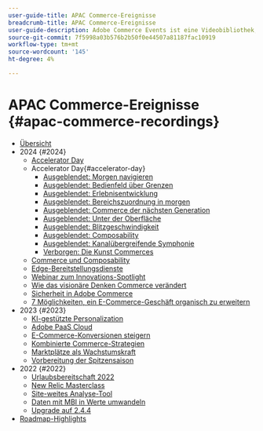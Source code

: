 ```yaml
---
user-guide-title: APAC Commerce-Ereignisse
breadcrumb-title: APAC Commerce-Ereignisse
user-guide-description: Adobe Commerce Events ist eine Videobibliothek, in der Experten und Kollegen ihre Gedanken und Ideen zur Verwendung von Adobe Commerce teilen.
source-git-commit: 7f5998a03b576b2b50f0e44507a81187fac10919
workflow-type: tm+mt
source-wordcount: '145'
ht-degree: 4%

---
```



# APAC Commerce-Ereignisse {#apac-commerce-recordings}

+ [Übersicht](overview.md)
+ 2024 {#2024}
   + [Accelerator Day](2024/accelerator-day/overview.md)
   + Accelerator Day{#accelerator-day}
      + [Ausgeblendet: Morgen navigieren](./2024/accelerator-day/navigating-tomorrow.md)
      + [Ausgeblendet: Bedienfeld über Grenzen](./2024/accelerator-day/panel-beyond-borders.md)
      + [Ausgeblendet: Erlebnisentwicklung](./2024/accelerator-day/experience-evolution.md)
      + [Ausgeblendet: Bereichszuordnung in morgen](./2024/accelerator-day/panel-tapping-into-tomorrow.md)
      + [Ausgeblendet: Commerce der nächsten Generation](./2024/accelerator-day/next-gen-commerce.md)
      + [Ausgeblendet: Unter der Oberfläche](./2024/accelerator-day/beneath-the-surface.md)
      + [Ausgeblendet: Blitzgeschwindigkeit](./2024/accelerator-day/lightning-speed.md)
      + [Ausgeblendet: Composability](./2024/accelerator-day/composability.md)
      + [Ausgeblendet: Kanalübergreifende Symphonie](./2024/accelerator-day/cross-channel-symphony.md)
      + [Verborgen: Die Kunst Commerces](./2024/accelerator-day/the-art-of-commerce.md)
   + [Commerce und Composability](2024/commerce-and-composability.md)
   + [Edge-Bereitstellungsdienste](2024/edge-delivery-services.md)
   + [Webinar zum Innovations-Spotlight](2024/innovation-spotlight.md)
   + [Wie das visionäre Denken Commerce verändert](2024/visionary-thinking.md)
   + [Sicherheit in Adobe Commerce](2024/security-overview.md)
   + [7 Möglichkeiten, ein E-Commerce-Geschäft organisch zu erweitern](2024/grow-ecommerce-business.md)
+ 2023 {#2023}
   + [KI-gestützte Personalization](2023/ai-personalisation.md)
   + [Adobe PaaS Cloud](2023/adobes-paas-cloud-commerce.md)
   + [E-Commerce-Konversionen steigern](2023/ecommerce-conversions.md)
   + [Kombinierte Commerce-Strategien](2023/composable-commerce.md)
   + [Marktplätze als Wachstumskraft](2023/marketplaces.md)
   + [Vorbereitung der Spitzensaison](2023/peak-season-prep.md)
+ 2022 {#2022}
   + [Urlaubsbereitschaft 2022](2022/holiday.md)
   + [New Relic Masterclass](2022/new-relic.md)
   + [Site-weites Analyse-Tool](2022/analysis-tool.md)
   + [Daten mit MBI in Werte umwandeln](2022/mbi.md)
   + [Upgrade auf 2.4.4](2022/upgrade.md)
+ [Roadmap-Highlights](release-highlights.md)

<!--+ Commerce Events {#commerce-events}
  + [Overview](commerce-events/overview.md)
  + 2022 {#2022}
    + [Top Tips and Tricks for Adobe Campaign Standard](customer-journeys/2022/tips-and-tricks.md)
    + [Develop and customize data models in Adobe [!DNL Campaign Classic]](customer-journeys/2022/data-models.md)

+ Data and insights {#commerce-release-updates}
  + [Overview](commerce-release-updates/overview.md)
  + 2022 {#2022}
    + [Innovations and trends](data-and-insights/2022/innovations.md)
    + [Sensei and Analysis Workspace](data-and-insights/2022/sensei.md)
    + [Personalize and automate with Adobe Target](data-and-insights/2022/personalize.md)
    + [Analytics and Target applications for Mobile and Apps](data-and-insights/2022/mobile-and-apps.md)
    + [Cross Device Analytics and Customer Journey Analytics](data-and-insights/2022/cross-device-analytics.md) -->